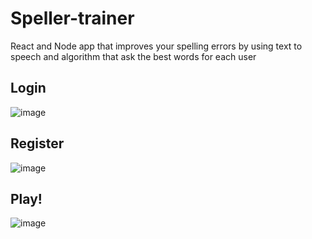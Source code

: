 # Speller-trainer
React and Node app that improves your spelling errors by using text to speech and algorithm that ask the best words for each user

## Login
![image](https://user-images.githubusercontent.com/30216976/104429614-7f09d580-558e-11eb-9b21-1198ee02249e.png)

## Register

![image](https://user-images.githubusercontent.com/30216976/104429713-9ba60d80-558e-11eb-8e2f-6ec1123ce208.png)

## Play!

![image](https://user-images.githubusercontent.com/30216976/104429821-b4aebe80-558e-11eb-9519-e67d3d8e9e00.png)
